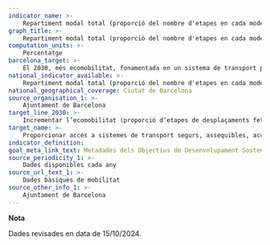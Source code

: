 ```yaml
---
indicator_name: >-
    Repartiment modal total (proporció del nombre d'etapes en cada mode de transport respecte el total d'etapes diàries)
graph_title: >-
    Repartiment modal total (proporció del nombre d'etapes en cada mode de transport respecte el total d'etapes diàries)
computation_units: >-
    Percentatge
barcelona_target: >-
    El 2030, més ecomobilitat, fonamentada en un sistema de transport públic de màxima qualitat, sostenible i inclusiu
national_indicator_available: >-
    Repartiment modal total (proporció del nombre d'etapes en cada mode de transport respecte el total d'etapes diàries)
national_geographical_coverage: Ciutat de Barcelona 
source_organisation_1: >-
    Ajuntament de Barcelona
target_line_2030: >-
    Incrementar l’ecomobilitat (proporció d’etapes de desplaçaments fetes en modes de transport públic i/o no motoritzat). Valor fita 2024: 81,50%    
target_name: >-
    Proporcionar accés a sistemes de transport segurs, assequibles, accessibles i sostenibles per a totes les persones, i millorar la seguretat viària, en particular mitjançant l’ampliació del transport públic, amb especial atenció a les necessitats de les persones en situació vulnerable, dones, nenes, nens, persones amb discapacitat i persones grans
indicator_definition:
goal_meta_link_text: Metadades dels Objectius de Desenvolupament Sostenible de les Nacions Unides (pdf 894kB)
source_periodicity_1: >-
    Dades disponibles cada any
source_url_text_1: >-
    Dades bàsiques de mobilitat
source_other_info_1: >-
    Ajuntament de Barcelona
---
```

**Nota**

Dades revisades en data de 15/10/2024.
